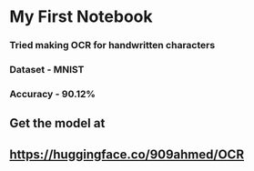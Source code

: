 # My First Notebook
### Tried making OCR for handwritten characters
### Dataset - MNIST
### Accuracy - 90.12%
## Get the model at 
## https://huggingface.co/909ahmed/OCR
